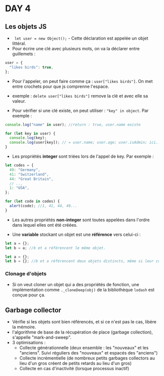 # DAY 4

## Les objets JS

- ` let user = new Object();` - Cette déclaration est appelée un objet littéral.
- Pour écrire une clé avec plusieurs mots, on va la déclarer entre guillemets :

```js
user = {
  "likes birds": true,
};
```

- Pour l'appeler, on peut faire comme ça : `user["likes birds"]`. On met entre crochets pour que js comprenne l'espace.
- exemple : `delete user["likes birds"]` remove la clé et avec elle sa valeur.

- Pour vérifier si une clé existe, on peut utiliser : `"key" in object`. Par exemple :

```js
console.log("name" in user); //return : true, user.name existe
```

```js
for (let key in user) {
  console.log(key);
  console.log(user[key]); // = user.name; user.age; user.isAdmin; ici....
}
```

- Les propriétés **integer** sont triées lors de l'appel de key. Par exemple :

```js
let codes = {
  49: "Germany",
  41: "Switzerland",
  44: "Great Britain",
  // ..,
  1: "USA",
};

for (let code in codes) {
  alert(code); //1, 41, 44, 49...
}
```

- Les autres propriétés **non-integer** sont toutes appelées dans l'ordre dans lequel elles ont été créées.

- Une **variable** stockant un objet est une **référence** vers celui-ci :

```js
let a = {};
let b = a; //b et a référencent le même objet.
```

```js
let a = {};
let b = {}; //b et a référencent deux objets distincts, même si leur contenu sont identiques.
```

### Clonage d'objets

- Si on veut cloner un objet qui a des propriétés de fonction, une implémentation comme `._cloneDeep(obj)` de la bibliothèque `lodash` est conçue pour ça.

## Garbage collector

- Vérifie si les objets sont bien référencés, et si ce n'est pas le cas, libère la mémoire.
- l'algorithme de base de la récupération de place (garbage collection), s'appelle "mark-and-sweep".
- 3 optimisations :
  - Collecte générationnelle (deux ensemble : les "nouveaux" et les "anciens". Suivi réguliers des "nouveaux" et espacés des "anciens")
  - Collecte incrémentielle (de nombreux petits garbages collectors au lieu d'un gros créent de petits retards au lieu d'un gros)
  - Collecte en cas d'inactivité (lorsque processus inactif)
